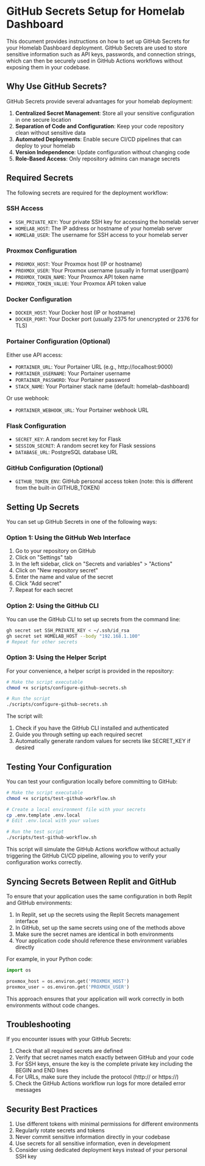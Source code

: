 # GitHub Secrets Setup for Homelab Dashboard

This document provides instructions on how to set up GitHub Secrets for your Homelab Dashboard deployment. GitHub Secrets are used to store sensitive information such as API keys, passwords, and connection strings, which can then be securely used in GitHub Actions workflows without exposing them in your codebase.

## Why Use GitHub Secrets?

GitHub Secrets provide several advantages for your homelab deployment:

1. **Centralized Secret Management**: Store all your sensitive configuration in one secure location
2. **Separation of Code and Configuration**: Keep your code repository clean without sensitive data
3. **Automated Deployments**: Enable secure CI/CD pipelines that can deploy to your homelab
4. **Version Independence**: Update configuration without changing code
5. **Role-Based Access**: Only repository admins can manage secrets

## Required Secrets

The following secrets are required for the deployment workflow:

### SSH Access
- `SSH_PRIVATE_KEY`: Your private SSH key for accessing the homelab server
- `HOMELAB_HOST`: The IP address or hostname of your homelab server
- `HOMELAB_USER`: The username for SSH access to your homelab server

### Proxmox Configuration
- `PROXMOX_HOST`: Your Proxmox host (IP or hostname)
- `PROXMOX_USER`: Your Proxmox username (usually in format user@pam)
- `PROXMOX_TOKEN_NAME`: Your Proxmox API token name
- `PROXMOX_TOKEN_VALUE`: Your Proxmox API token value

### Docker Configuration
- `DOCKER_HOST`: Your Docker host (IP or hostname)
- `DOCKER_PORT`: Your Docker port (usually 2375 for unencrypted or 2376 for TLS)

### Portainer Configuration (Optional)
Either use API access:
- `PORTAINER_URL`: Your Portainer URL (e.g., http://localhost:9000)
- `PORTAINER_USERNAME`: Your Portainer username
- `PORTAINER_PASSWORD`: Your Portainer password
- `STACK_NAME`: Your Portainer stack name (default: homelab-dashboard)

Or use webhook:
- `PORTAINER_WEBHOOK_URL`: Your Portainer webhook URL

### Flask Configuration
- `SECRET_KEY`: A random secret key for Flask
- `SESSION_SECRET`: A random secret key for Flask sessions
- `DATABASE_URL`: PostgreSQL database URL

### GitHub Configuration (Optional)
- `GITHUB_TOKEN_ENV`: GitHub personal access token (note: this is different from the built-in GITHUB_TOKEN)

## Setting Up Secrets

You can set up GitHub Secrets in one of the following ways:

### Option 1: Using the GitHub Web Interface

1. Go to your repository on GitHub
2. Click on "Settings" tab
3. In the left sidebar, click on "Secrets and variables" > "Actions"
4. Click on "New repository secret"
5. Enter the name and value of the secret
6. Click "Add secret"
7. Repeat for each secret

### Option 2: Using the GitHub CLI

You can use the GitHub CLI to set up secrets from the command line:

```bash
gh secret set SSH_PRIVATE_KEY < ~/.ssh/id_rsa
gh secret set HOMELAB_HOST --body "192.168.1.100"
# Repeat for other secrets
```

### Option 3: Using the Helper Script

For your convenience, a helper script is provided in the repository:

```bash
# Make the script executable
chmod +x scripts/configure-github-secrets.sh

# Run the script
./scripts/configure-github-secrets.sh
```

The script will:
1. Check if you have the GitHub CLI installed and authenticated
2. Guide you through setting up each required secret
3. Automatically generate random values for secrets like SECRET_KEY if desired

## Testing Your Configuration

You can test your configuration locally before committing to GitHub:

```bash
# Make the script executable
chmod +x scripts/test-github-workflow.sh

# Create a local environment file with your secrets
cp .env.template .env.local
# Edit .env.local with your values

# Run the test script
./scripts/test-github-workflow.sh
```

This script will simulate the GitHub Actions workflow without actually triggering the GitHub CI/CD pipeline, allowing you to verify your configuration works correctly.

## Syncing Secrets Between Replit and GitHub

To ensure that your application uses the same configuration in both Replit and GitHub environments:

1. In Replit, set up the secrets using the Replit Secrets management interface
2. In GitHub, set up the same secrets using one of the methods above
3. Make sure the secret names are identical in both environments
4. Your application code should reference these environment variables directly

For example, in your Python code:

```python
import os

proxmox_host = os.environ.get('PROXMOX_HOST')
proxmox_user = os.environ.get('PROXMOX_USER')
```

This approach ensures that your application will work correctly in both environments without code changes.

## Troubleshooting

If you encounter issues with your GitHub Secrets:

1. Check that all required secrets are defined
2. Verify that secret names match exactly between GitHub and your code
3. For SSH keys, ensure the key is the complete private key including the BEGIN and END lines
4. For URLs, make sure they include the protocol (http:// or https://)
5. Check the GitHub Actions workflow run logs for more detailed error messages

## Security Best Practices

1. Use different tokens with minimal permissions for different environments
2. Regularly rotate secrets and tokens
3. Never commit sensitive information directly in your codebase
4. Use secrets for all sensitive information, even in development
5. Consider using dedicated deployment keys instead of your personal SSH key